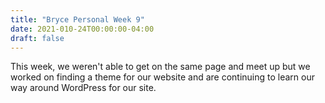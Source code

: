 ```yaml
---
title: "Bryce Personal Week 9"
date: 2021-010-24T00:00:00-04:00
draft: false
---
```

This week, we weren't able to get on the same page and meet up but we worked on finding a theme for our website and are continuing to learn our way around WordPress for our site.
